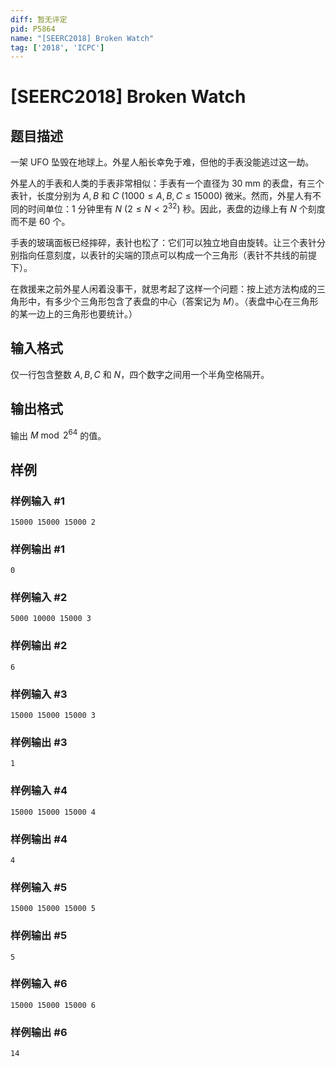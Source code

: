```yaml
---
diff: 暂无评定
pid: P5864
name: "[SEERC2018] Broken Watch"
tag: ['2018', 'ICPC']
---
```

# [SEERC2018] Broken Watch
## 题目描述

一架 UFO 坠毁在地球上。外星人船长幸免于难，但他的手表没能逃过这一劫。

外星人的手表和人类的手表非常相似：手表有一个直径为 $\text{30 mm}$ 的表盘，有三个表针，长度分别为 $A, B$ 和 $C \ (1000 \leq A, B, C \leq 15000)$ 微米。然而，外星人有不同的时间单位：$1$ 分钟里有 $N \ (2 \leq N < 2^{32})$ 秒。因此，表盘的边缘上有 $N$ 个刻度而不是 $60$ 个。

手表的玻璃面板已经摔碎，表针也松了：它们可以独立地自由旋转。让三个表针分别指向任意刻度，以表针的尖端的顶点可以构成一个三角形（表针不共线的前提下）。

在救援来之前外星人闲着没事干，就思考起了这样一个问题：按上述方法构成的三角形中，有多少个三角形包含了表盘的中心（答案记为 $M$）。（表盘中心在三角形的某一边上的三角形也要统计。）
## 输入格式

仅一行包含整数 $A, B, C$ 和 $N$，四个数字之间用一个半角空格隔开。
## 输出格式

输出 $M \bmod 2^{64}$ 的值。
## 样例

### 样例输入 #1
```
15000 15000 15000 2
```
### 样例输出 #1
```
0
```
### 样例输入 #2
```
5000 10000 15000 3
```
### 样例输出 #2
```
6
```
### 样例输入 #3
```
15000 15000 15000 3
```
### 样例输出 #3
```
1
```
### 样例输入 #4
```
15000 15000 15000 4
```
### 样例输出 #4
```
4
```
### 样例输入 #5
```
15000 15000 15000 5
```
### 样例输出 #5
```
5
```
### 样例输入 #6
```
15000 15000 15000 6
```
### 样例输出 #6
```
14
```
